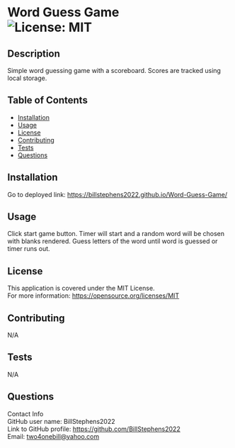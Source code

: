 # Word Guess Game<br>![License: MIT](https://img.shields.io/badge/License-MIT-yellow.svg)

  ## Description

  Simple word guessing game with a scoreboard.  Scores are tracked using local storage.
  
  ## Table of Contents
  
  - [Installation](#installation)
  - [Usage](#usage)
  - [License](#license)
  - [Contributing](#contributing)
  - [Tests](#tests)
  - [Questions](#questions)
  
  ## Installation
  
  Go to deployed link: https://billstephens2022.github.io/Word-Guess-Game/
  
  ## Usage
  
  Click start game button.  Timer will start and a random word will be chosen with  blanks rendered.  Guess  letters of the word until word is guessed or timer runs out.

  ## License
This application is covered under the MIT License.
<br>For more information: https://opensource.org/licenses/MIT
  
  ## Contributing
  N/A
  
  ## Tests
  N/A

  ## Questions
  Contact Info<br>
  GitHub user name: BillStephens2022<br>
  Link to GitHub profile: https://github.com/BillStephens2022<br>
  Email: two4onebill@yahoo.com
